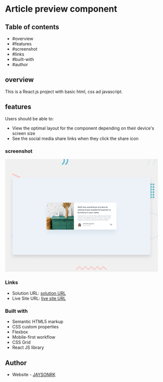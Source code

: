 # Article preview component

## Table of contents

  - #overview
  - #features
  - #screenshot
  - #links
  - #built-with
  - #author

## overview

This is a React.js project with basic html, css ad javascript.

## features

Users should be able to:

- View the optimal layout for the component depending on their device's screen size
- See the social media share links when they click the share icon


### screenshot
![Article preview component](./design/desktop-preview.jpg)


### Links

- Solution URL: [solution URL](https://github.com/JAYSONRK/Four-card-feature-section)
- Live Site URL: [live site URL](https://jaysonrk.github.io/Four-card-feature-section/)


### Built with

- Semantic HTML5 markup
- CSS custom properties
- Flexbox
- Mobile-first workflow
- CSS Grid
- React JS library

## Author

- Website - [JAYSONRK](https://jaysonrk.com/)
